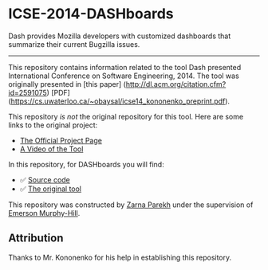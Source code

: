 # ICSE-2014-DASHboards
Dash provides Mozilla developers with customized dashboards that summarize their current Bugzilla issues.

***

This repository contains information related to the tool Dash presented International Conference on Software Engineering, 2014. The tool was originally presented in [this paper] (http://dl.acm.org/citation.cfm?id=2591075) [PDF] (https://cs.uwaterloo.ca/~obaysal/icse14_kononenko_preprint.pdf).

This repository _is not_ the original repository for this tool. Here are some links to the original project:
  - [The Official Project Page](https://github.com/okononen/dash)
  - [A Video of the Tool](http://youtu.be/Jka_MsZet20)

In this repository, for DASHboards you will find:
  - :white_check_mark: [Source code](https://github.com/okononen/dash)
  - :white_check_mark: [The original tool](http://dl.acm.org/citation.cfm?id=2591075)

This repository was constructed by [Zarna Parekh](https://github.com/zarna1parekh) under the supervision of [Emerson Murphy-Hill](https://github.com/CaptainEmerson). 

## Attribution

Thanks to Mr. Kononenko for his help in establishing this repository.
